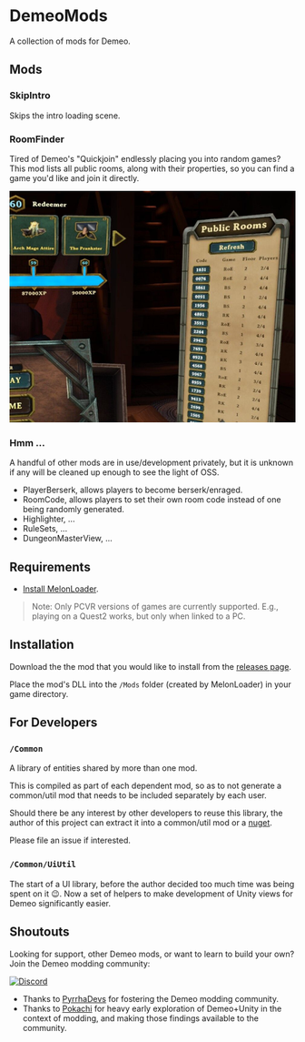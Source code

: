 # DemeoMods

A collection of mods for Demeo.

## Mods

### SkipIntro

Skips the intro loading scene.

### RoomFinder

Tired of Demeo's "Quickjoin" endlessly placing you into random games? This mod lists all public rooms, along with their
properties, so you can find a game you'd like and join it directly.

![RoomFinder Screenshot](docs/roomfinder_screenshot.jpg)

### Hmm ...

A handful of other mods are in use/development privately, but it is unknown if any will be cleaned up enough to see the
light of OSS.

- PlayerBerserk, allows players to become berserk/enraged.
- RoomCode, allows players to set their own room code instead of one being randomly generated.
- Highlighter, ...
- RuleSets, ...
- DungeonMasterView, ...

## Requirements

- [Install MelonLoader](https://github.com/LavaGang/MelonLoader#how-to-use-the-installer).

> Note: Only PCVR versions of games are currently supported.
> E.g., playing on a Quest2 works, but only when linked to a PC.

## Installation

Download the the mod that you would like to install from
the [releases page](https://github.com/orendain/DemeoMods/releases).

Place the mod's DLL into the `/Mods` folder (created by MelonLoader) in your game directory.

## For Developers

### `/Common`

A library of entities shared by more than one mod.

This is compiled as part of each dependent mod, so as to not generate a common/util mod that needs to be included
separately by each user.

Should there be any interest by other developers to reuse this library, the author of this project can extract it into a
common/util mod or a [nuget](https://www.nuget.org/).

Please file an issue if interested.

### `/Common/UiUtil`

The start of a UI library, before the author decided too much time was being spent on it :wink:. Now a set of helpers to
make development of Unity views for Demeo significantly easier.

## Shoutouts

Looking for support, other Demeo mods, or want to learn to build your own? Join the Demeo modding community:

[![Discord](https://img.shields.io/discord/841011788195823626?logo=discord&logoColor=fff&style=for-the-badge)](https://discord.gg/4BNSwmr784)

- Thanks to [PyrrhaDevs](https://github.com/PyrrhaDevs) for fostering the Demeo modding community.
- Thanks to [Pokachi](https://github.com/Pokachi) for heavy early exploration of Demeo+Unity in the context of modding,
  and making those findings available to the community.
